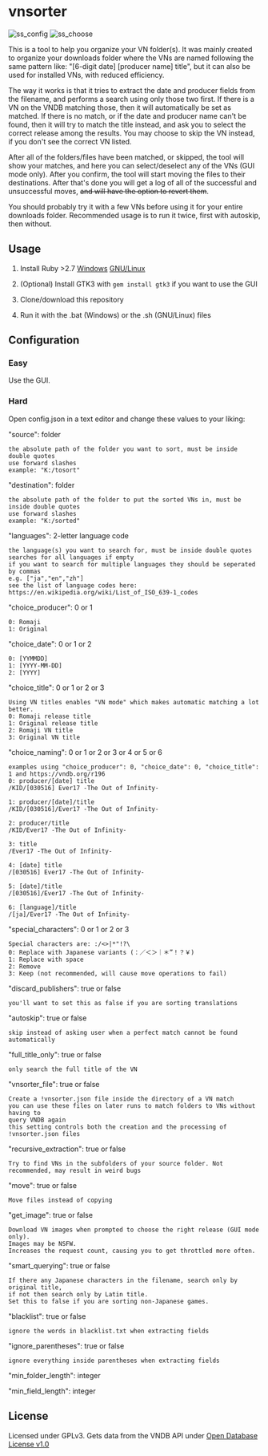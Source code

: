 # vnsorter

![ss_config](https://user-images.githubusercontent.com/78761720/152635081-c5362f4b-86c5-4b90-8600-24a9477c2620.png)
![ss_choose](https://user-images.githubusercontent.com/78761720/152635083-86173e93-ed44-4584-8864-ebb512ae9443.png)


This is a tool to help you organize your VN folder(s). It was mainly created to organize your downloads folder where the VNs are named following the same pattern like: "[6-digit date] [producer name] title", but it can also be used for installed VNs, with reduced efficiency.

The way it works is that it tries to extract the date and producer fields from the filename, and performs a search using only those two first. If there is a VN on the VNDB matching those, then it will automatically be set as matched. If there is no match, or if the date and producer name can't be found, then it will try to match the title instead, and ask you to select the correct release among the results. You may choose to skip the VN instead, if you don't see the correct VN listed.

After all of the folders/files have been matched, or skipped, the tool will show your matches, and here you can select/deselect any of the VNs (GUI mode only). After you confirm, the tool will start moving the files to their destinations. After that's done you will get a log of all of the successful and unsuccessful moves, ~~and will have the option to revert them~~.

You should probably try it with a few VNs before using it for your entire downloads folder. Recommended usage is to run it twice, first with autoskip, then without.

## Usage

1. Install Ruby >2.7 [Windows](https://rubyinstaller.org/downloads/) [GNU/Linux](https://www.ruby-lang.org/en/documentation/installation/)

2. (Optional) Install GTK3 with `gem install gtk3` if you want to use the GUI

3. Clone/download this repository

4. Run it with the .bat (Windows) or the .sh (GNU/Linux) files

## Configuration

### Easy

Use the GUI.

### Hard

Open config.json in a text editor and change these values to your liking:

"source": folder

    the absolute path of the folder you want to sort, must be inside double quotes
    use forward slashes
    example: "K:/tosort"

"destination": folder

    the absolute path of the folder to put the sorted VNs in, must be inside double quotes
    use forward slashes
    example: "K:/sorted"

"languages": 2-letter language code

    the language(s) you want to search for, must be inside double quotes
    searches for all languages if empty
    if you want to search for multiple languages they should be seperated by commas
    e.g. ["ja","en","zh"]
    see the list of language codes here: https://en.wikipedia.org/wiki/List_of_ISO_639-1_codes

"choice_producer": 0 or 1

    0: Romaji
    1: Original

"choice_date": 0 or 1 or 2

    0: [YYMMDD]
    1: [YYYY-MM-DD]
    2: [YYYY]

"choice_title": 0 or 1 or 2 or 3

    Using VN titles enables "VN mode" which makes automatic matching a lot better.
    0: Romaji release title
    1: Original release title
    2: Romaji VN title
    3: Original VN title

"choice_naming": 0 or 1 or 2 or 3 or 4 or 5 or 6

    examples using "choice_producer": 0, "choice_date": 0, "choice_title": 1 and https://vndb.org/r196
    0: producer/[date] title
    /KID/[030516] Ever17 -The Out of Infinity-

    1: producer/[date]/title
    /KID/[030516]/Ever17 -The Out of Infinity-

    2: producer/title
    /KID/Ever17 -The Out of Infinity-

    3: title
    /Ever17 -The Out of Infinity-

    4: [date] title
    /[030516] Ever17 -The Out of Infinity-

    5: [date]/title
    /[030516]/Ever17 -The Out of Infinity-

    6: [language]/title
    /[ja]/Ever17 -The Out of Infinity-

"special_characters": 0 or 1 or 2 or 3

    Special characters are: :/<>|*"!?\
    0: Replace with Japanese variants (：／＜＞｜＊”！？￥)
    1: Replace with space
    2: Remove
    3: Keep (not recommended, will cause move operations to fail)

"discard_publishers": true or false

    you'll want to set this as false if you are sorting translations

"autoskip": true or false

    skip instead of asking user when a perfect match cannot be found automatically

"full_title_only": true or false

    only search the full title of the VN

"vnsorter_file": true or false

    Create a !vnsorter.json file inside the directory of a VN match
    you can use these files on later runs to match folders to VNs without having to
    query VNDB again
    this setting controls both the creation and the processing of !vnsorter.json files

"recursive_extraction": true or false

    Try to find VNs in the subfolders of your source folder. Not recommended, may result in weird bugs

"move": true or false

    Move files instead of copying

"get_image": true or false

    Download VN images when prompted to choose the right release (GUI mode only).
    Images may be NSFW.
    Increases the request count, causing you to get throttled more often.

"smart_querying": true or false

    If there any Japanese characters in the filename, search only by original title,
    if not then search only by Latin title.
    Set this to false if you are sorting non-Japanese games.

"blacklist": true or false

    ignore the words in blacklist.txt when extracting fields

"ignore_parentheses": true or false

    ignore everything inside parentheses when extracting fields

"min_folder_length": integer

"min_field_length": integer

## License

Licensed under GPLv3. Gets data from the VNDB API under [Open Database License v1.0](https://opendatacommons.org/licenses/odbl/1-0/)
